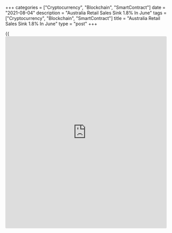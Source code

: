 +++
categories = ["Cryptocurrency", "Blockchain", "SmartContract"]
date = "2021-08-04"
description = "Australia Retail Sales Sink 1.8% In June"
tags = ["Cryptocurrency", "Blockchain", "SmartContract"]
title = "Australia Retail Sales Sink 1.8% In June"
type = "post"
+++

{{<iframe id="large-banner" src="https://www.bounty.group/#slide=2.0" width="100%" height="600" scrolling="no" style="border: 0px solid rgb(216, 221, 230); border-radius: 3px;">}}

The total value of retail sales in Australia was down a seasonally
adjusted 1.8 percent on month in June, the Australian Bureau of
Statistics said on Wednesday - coming in at A$30.590 billion.

That was in line with expectations following the 0.4 percent increase in
May.

June was impacted heavily by stay-at-home orders for multiple states and
territories, with the largest falls seen in cafes, restaurants and
takeaway food services (-6.0 percent), clothing, footwear and personal
accessory retailing (-9.5 percent), and department stores (-7.0
percent). Other retailing (-1.6 percent), and household goods retailing
(-1.3 percent) also fell.

Food retailing (1.5 per cent) was the only industry to rise as ongoing
and re-introduced [coronavirus][1] restrictions required households to
substitute eating out for eating at home.

On a yearly basis, retail sales were up 2.9 percent.

For the second quarter of 2021, retail sales were up 0.8 percent on
quarter and 9.2 percent on year at A$87.049 billion.

For comments and feedback [contact](https://www.playgroundfx.com/contact/): editorial@rtt[news](https://www.letsplayfx.com/blog/forex-news-website/).com

[Economic News][2]

 **What parts of the world are seeing the best (and worst) economic
performances lately? Click[here][3] to check out our [Econ Scorecard][3]
and find out! See up-to-the-moment [ranking](https://www.playgroundfx.com/blog/crypto-exchange-ranking/)s for the best and worst
performers in [GDP][4], [unemployment rate][5], [inflation][3] and much
more.**

   1. www.rtt[news](https://www.letsplayfx.com/blog/forex-news-website/).com/list/coronavirus.aspx
   2. www.rtt[news](https://www.letsplayfx.com/blog/forex-news-website/).com/Content/EconomicNews.aspx
   3. www.rtt[news](https://www.letsplayfx.com/blog/forex-news-website/).com/economic-scorecard/world-rank/CPI/highest-performance.aspx
   4. www.rtt[news](https://www.letsplayfx.com/blog/forex-news-website/).com/economic-scorecard/world-rank/GDP/highest-performance.aspx
   5. www.rtt[news](https://www.letsplayfx.com/blog/forex-news-website/).com/economic-scorecard/world-rank/unemployment-rate/lowest-performance.aspx